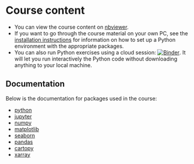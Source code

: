 # Course content
* You can view the course content on [nbviewer](http://nbviewer.jupyter.org/github/ueapy/pythoncourse2023-materials/blob/master/index.ipynb).
* If you want to go through the course material on your own PC, see the [installation instructions](installation.md) for information on how to set up a Python environment with the appropriate packages.
* You can also run Python exercises using a cloud session: [![Binder](https://mybinder.org/badge_logo.svg)](https://mybinder.org/v2/gh/ueapy/pythoncourse2023-materials/main?urlpath=lab). It will let you run interactively the Python code without downloading anything to your local machine.

## Documentation
Below is the documentation for packages used in the course:

* [python](https://docs.python.org/3/)
* [jupyter](https://jupyter.readthedocs.io/en/latest/)
* [numpy](http://docs.scipy.org/doc/numpy/reference/)
* [matplotlib](http://matplotlib.org)
* [seaborn](https://seaborn.pydata.org/tutorial.html)
* [pandas](http://pandas.pydata.org/pandas-docs/stable/)
* [cartopy](http://scitools.org.uk/cartopy/docs/latest/index.html)
* [xarray](http://xarray.pydata.org/en/stable/index.html)
